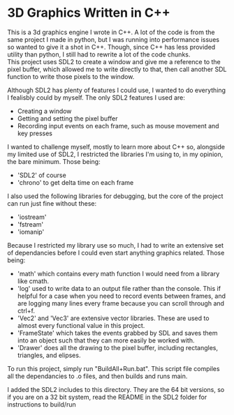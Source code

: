 # 3D Graphics Written in C++
This is a 3d graphics engine I wrote in C++. A lot of the code is from the same project I made in python, but I was running into performance issues so wanted to give it a shot in C++. Though, since C++ has less provided utility than python, I still had to rewrite a lot of the code chunks.<br>
This project uses SDL2 to create a window and give me a reference to the pixel buffer, which allowed me to write directly to that, then call another SDL function to write those pixels to the window. <br>

Although SDL2 has plenty of features I could use, I wanted to do everything I fealisbly could by myself. The only SDL2 features I used are:
- Creating a window
- Getting and setting the pixel buffer
- Recording input events on each frame, such as mouse movement and key presses

I wanted to challenge myself, mostly to learn more about C++ so, alongside my limited use of SDL2, I restricted the libraries I'm using to, in my opinion, the bare minimum. Those being:
- 'SDL2' of course
- 'chrono' to get delta time on each frame

I also used the following libraries for debugging, but the core of the project can run just fine without these:
- 'iostream'
- 'fstream'
- 'iomanip'

Because I restricted my library use so much, I had to write an extensive set of dependancies before I could even start anything graphics related. Those being:
- 'math' which contains every math function I would need from a library like cmath.
- 'log' used to write data to an output file rather than the console. This if helpful for a case when you need to record events between frames, and are logging many lines every frame because you can scroll through and ctrl+f.
- 'Vec2' and 'Vec3' are extensive vector libraries. These are used to almost every functional value in this project.
- 'FrameState' which takes the events grabbed by SDL and saves them into an object such that they can more easily be worked with.
- 'Drawer' does all the drawing to the pixel buffer, including rectangles, triangles, and elipses.

To run this project, simply run "BuildAll+Run.bat". This script file compiles all the dependancies to .o files, and then builds and runs main.

I added the SDL2 includes to this directory. They are the 64 bit versions, so if you are on a 32 bit system, read the README in the SDL2 folder for instructions to build/run